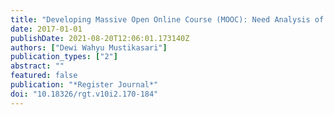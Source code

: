 ```yaml
---
title: "Developing Massive Open Online Course (MOOC): Need Analysis of Teaching Materials for Madrasah English Teachers"
date: 2017-01-01
publishDate: 2021-08-20T12:06:01.173140Z
authors: ["Dewi Wahyu Mustikasari"]
publication_types: ["2"]
abstract: ""
featured: false
publication: "*Register Journal*"
doi: "10.18326/rgt.v10i2.170-184"
---
```


